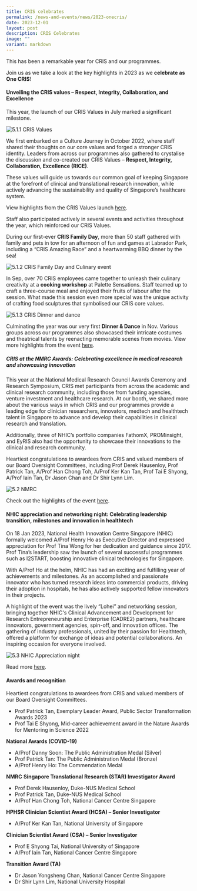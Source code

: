 ```yaml
---
title: CRIS celebrates
permalink: /news-and-events/news/2023-onecris/
date: 2023-12-01
layout: post
description: CRIS Celebrates
image: ""
variant: markdown
---
```

This has been a remarkable year for CRIS and our programmes. 

Join us as we take a look at the key highlights in 2023 as we **celebrate as One CRIS**!

#### **Unveiling the CRIS values – Respect, Integrity, Collaboration, and Excellence** 

This year, the launch of our CRIS Values in July marked a significant milestone. 

![5.1.1 CRIS Values](/images/Resources_News/231203%20Year%20in%20review/5_1_1.png)

We first embarked on a Culture Journey in October 2022, where staff shared their thoughts on our core values and forged a stronger CRIS identity. Leaders from across our programmes also gathered to crystalise the discussion and co-created our CRIS Values – **Respect, Integrity, Collaboration, Excellence (RICE)**. 

These values will guide us towards our common goal of keeping Singapore at the forefront of clinical and translational research innovation, while actively advancing the sustainability and quality of Singapore’s healthcare system. 

View highlights from the CRIS Values launch [here](https://www.linkedin.com/feed/update/urn:li:activity:7082248638541791232/). 

Staff also participated actively in several events and activities throughout the year, which reinforced our CRIS Values. 

During our first-ever **CRIS Family Day**, more than 50 staff gathered with family and pets in tow for an afternoon of fun and games at Labrador Park, including a “CRIS Amazing Race” and a heartwarming BBQ dinner by the sea! 

![5.1.2 CRIS Family Day and Culinary event](/images/Resources_News/231203%20Year%20in%20review/5_1_2.png)

In Sep, over 70 CRIS employees came together to unleash their culinary creativity at a **cooking workshop** at Palette Sensations. Staff teamed up to craft a three-course meal and enjoyed their fruits of labour after the session. What made this session even more special was the unique activity of crafting food sculptures that symbolised our CRIS core values. 

![5.1.3 CRIS Dinner and dance](/images/Resources_News/231203%20Year%20in%20review/5_1_3.png)

Culminating the year was our very first **Dinner & Dance** in Nov. Various groups across our programmes also showcased their intricate costumes and theatrical talents by reenacting memorable scenes from movies. View more highlights from the event [here](https://www.linkedin.com/posts/crissg_criscelebrates-movienight-npmabrsg-activity-7127829372425695233-tkuM?).

##### CRIS at the NMRC Awards: Celebrating excellence in medical research and showcasing innovation

This year at the National Medical Research Council Awards Ceremony and Research Symposium, CRIS met participants from across the academic and clinical research community, including those from funding agencies, venture investment and healthcare research. At our booth, we shared more about the various ways in which CRIS and our programmes provide a leading edge for clinician researchers, innovators, medtech and healthtech talent in Singapore to advance and develop their capabilities in clinical research and translation.

Additionally, three of NHIC’s portfolio companies FathomX, PROMinsight, and EyRIS also had the opportunity to showcase their innovations to the clinical and research community.

Heartiest congratulations to awardees from CRIS and valued members of our Board Oversight Committees, including Prof Derek Hausenloy, Prof Patrick Tan, A/Prof Han Chong Toh, A/Prof Ker Kan Tan, Prof Tai E Shyong, A/Prof Iain Tan, Dr Jason Chan and Dr Shir Lynn Lim.

![5.2 NMRC](/images/Resources_News/231203%20Year%20in%20review/5_2.png)

Check out the highlights of the event [here](https://www.linkedin.com/posts/nhicsg_geriatriccare-virology-implementationscience-activity-7057870806692876288-MlBU).


#### NHIC appreciation and networking night: Celebrating leadership transition, milestones and innovation in healthtech

On 18 Jan 2023, National Health Innovation Centre Singapore (NHIC) formally welcomed A/Prof Henry Ho as Executive Director and expressed appreciation for Prof Tina Wong for her dedication and guidance since 2017. Prof Tina’s leadership saw the launch of several successful programmes such as I2START, boosting innovative clinical technologies for Singapore. 

With A/Prof Ho at the helm, NHIC has had an exciting and fulfilling year of achievements and milestones. As an accomplished and passionate innovator who has turned research ideas into commercial products, driving their adoption in hospitals, he has also actively supported fellow innovators in their projects.  

A highlight of the event was the lively “Lohei” and networking session, bringing together NHIC's Clinical Advancement and Development for Research Entrepreneurship and Enterprise (CADRE2) partners, healthcare innovators, government agencies, spin-off, and innovation offices. The gathering of industry professionals, united by their passion for Healthtech, offered a platform for exchange of ideas and potential collaborations. An inspiring occasion for everyone involved. 

![5.3 NHIC Appreciation night](/images/Resources_News/231203%20Year%20in%20review/5_3.png)

Read more [here](https://www.linkedin.com/feed/update/urn:li:activity:7021597363286773760/).

#### Awards and recognition

Heartiest congratulations to awardees from CRIS and valued members of our Board Oversight Committees. 

* Prof Patrick Tan, Exemplary Leader Award, Public Sector Transformation Awards 2023
* Prof Tai E Shyong, Mid-career achievement award in the Nature Awards for Mentoring in Science 2022

**National Awards (COVID-19)**
* A/Prof Danny Soon: The Public Administration Medal (Silver)
* Prof Patrick Tan: The Public Administration Medal (Bronze)
* A/Prof Henry Ho: The Commendation Medal

**NMRC**
**Singapore Translational Research (STAR) Investigator Award**
* Prof Derek Hausenloy, Duke-NUS Medical School
* Prof Patrick Tan, Duke-NUS Medical School
* A/Prof Han Chong Toh, National Cancer Centre Singapore

**HPHSR Clinician Scientist Award (HCSA) – Senior Investigator**
* A/Prof Ker Kan Tan, National University of Singapore

**Clinician Scientist Award (CSA) – Senior Investigator**
* Prof E Shyong Tai, National University of Singapore
* A/Prof Iain Tan, National Cancer Centre Singapore

**Transition Award (TA)**
* Dr Jason Yongsheng Chan, National Cancer Centre Singapore
* Dr Shir Lynn Lim, National University Hospital